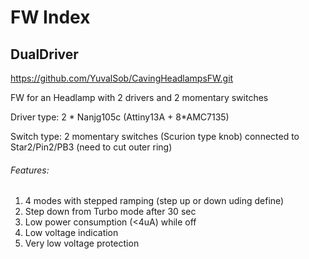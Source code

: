 # FW Index
## DualDriver
https://github.com/YuvalSob/CavingHeadlampsFW.git

FW for an Headlamp with 2 drivers and 2 momentary switches 

Driver type: 2 * Nanjg105c (Attiny13A + 8*AMC7135)

Switch type: 2 momentary switches (Scurion type knob) connected to Star2/Pin2/PB3 (need to cut outer ring)

###### Features: ######
1. 4 modes with stepped ramping (step up or down uding define)
2. Step down from Turbo mode after 30 sec 
3. Low power consumption (<4uA) while off
4. Low voltage indication 
5. Very low voltage protection
